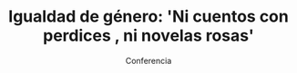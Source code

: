---
layout: post
title: "Igualdad de género: 'Ni cuentos con perdices , ni novelas
rosas'"
subtitle: "Conferencia"
background: "/img/posts/bg-moratalla.jpg"
eventdate: 2019-03-06 20:00:00 +0100
placeName: "Salón de Actos del Ayuntamiento"
placeMapsUrl: https://www.google.es/maps/place/Ayuntamiento+de+Moratalla/@38.1884684,-1.8930729,17z/data=!3m1!4b1!4m5!3m4!1s0xd65b3c76fdd8fc1:0x2a0f18a36674c274!8m2!3d38.1884642!4d-1.8908842
category: "local"
tags: "moratalla"
speakers:
    - name: "Loola Pérez"
---